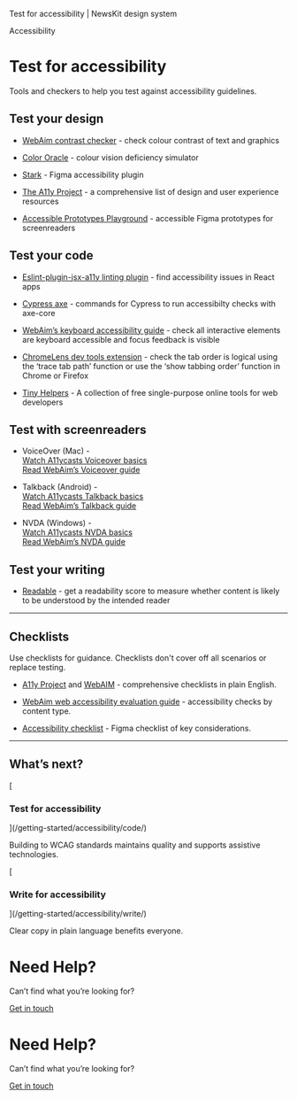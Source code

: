 Test for accessibility | NewsKit design system

Accessibility

Test for accessibility
======================

Tools and checkers to help you test against accessibility guidelines.

Test your design
----------------

  
  

*   [WebAim contrast checker](https://webaim.org/resources/contrastchecker/) \- check colour contrast of text and graphics
    
*   [Color Oracle](https://colororacle.org/) \- colour vision deficiency simulator
    
*   [Stark](https://www.figma.com/community/plugin/732603254453395948/Stark) \- Figma accessibility plugin
    
*   [The A11y Project](https://www.a11yproject.com/resources/#design-and-user-experience) \- a comprehensive list of design and user experience resources
    
*   [Accessible Prototypes Playground](https://www.figma.com/community/file/1167124335986833540) \- accessible Figma prototypes for screenreaders
    

  

Test your code
--------------

  
  

*   [Eslint-plugin-jsx-a11y linting plugin](https://www.npmjs.com/package/eslint-plugin-jsx-a11y) \- find accessibility issues in React apps
    
*   [Cypress axe](https://github.com/component-driven/cypress-axe) \- commands for Cypress to run accessibilty checks with axe-core
    
*   [WebAim’s keyboard accessibility guide](https://webaim.org/techniques/keyboard/) \- check all interactive elements are keyboard accessible and focus feedback is visible
    
*   [ChromeLens dev tools extension](https://chromelens.github.io/chromelens/) \- check the tab order is logical using the ‘trace tab path’ function or use the ‘show tabbing order’ function in Chrome or Firefox
    
*   [Tiny Helpers](https://tiny-helpers.dev/accessibility/) \- A collection of free single-purpose online tools for web developers
    

Test with screenreaders
-----------------------

*   VoiceOver (Mac) -  
    [Watch A11ycasts Voiceover basics](https://www.youtube.com/watch?v=5R-6WvAihms)  
    [Read WebAim’s Voiceover guide](https://webaim.org/articles/voiceover/)  
      
    
*   Talkback (Android) -  
    [Watch A11ycasts Talkback basics](https://www.youtube.com/watch?v=0Zpzl4EKCco)  
    [Read WebAim’s Talkback guide](https://webaim.org/articles/talkback/)  
      
    
*   NVDA (Windows) -  
    [Watch A11ycasts NVDA basics](https://www.youtube.com/watch?v=Jao3s_CwdRU)  
    [Read WebAim’s NVDA guide](https://webaim.org/articles/nvda/)
    

Test your writing
-----------------

  

*   [Readable](https://app.readable.com/text/) \- get a readability score to measure whether content is likely to be understood by the intended reader
    

* * *

Checklists
----------

Use checklists for guidance. Checklists don't cover off all scenarios or replace testing.

  
  

*   [A11y Project](https://www.a11yproject.com/checklist/) and [WebAIM](https://webaim.org/standards/wcag/checklist) \- comprehensive checklists in plain English.
    
*   [WebAim web accessibility evaluation guide](https://webaim.org/articles/evaluationguide/) \- accessibility checks by content type.
    
*   [Accessibility checklist](https://www.figma.com/proto/V7YQVtYIHS5gWKalbTvubq/%F0%9F%9F%A2-Handoff-Documentation?page-id=163%3A66379&node-id=163%3A66926&viewport=496%2C49%2C0.15&scaling=scale-down-width&hide-ui=1) \- Figma checklist of key considerations.
    

* * *

What’s next?
------------

[

### Test for accessibility



](/getting-started/accessibility/code/)

Building to WCAG standards maintains quality and supports assistive technologies.

[

### Write for accessibility



](/getting-started/accessibility/write/)

Clear copy in plain language benefits everyone.

Need Help?
==========

Can’t find what you’re looking for?

[Get in touch](/about/contact-us/)

Need Help?
==========

Can’t find what you’re looking for?

[Get in touch](/about/contact-us/)